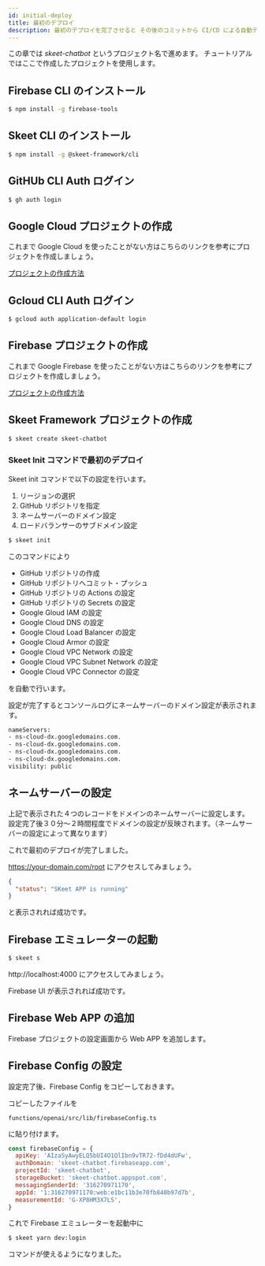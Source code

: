 ```yaml
---
id: initial-deploy
title: 最初のデプロイ
description: 最初のデプロイを完了させると その後のコミットから CI/CD による自動デプロイが発動します。
---
```


この章では _skeet-chatbot_ というプロジェクト名で進めます。
チュートリアルではここで作成したプロジェクトを使用します。

## Firebase CLI のインストール

```bash
$ npm install -g firebase-tools
```

## Skeet CLI のインストール

```bash
$ npm install -g @skeet-framework/cli
```

## GitHUb CLI Auth ログイン

```bash
$ gh auth login
```

## Google Cloud プロジェクトの作成

これまで Google Cloud を使ったことがない方はこちらのリンクを参考にプロジェクトを作成しましょう。

[プロジェクトの作成方法](https://cloud.google.com/resource-manager/docs/creating-managing-projects)

## Gcloud CLI Auth ログイン

```bash
$ gcloud auth application-default login
```

## Firebase プロジェクトの作成

これまで Google Firebase を使ったことがない方はこちらのリンクを参考にプロジェクトを作成しましょう。

[プロジェクトの作成方法](https://firebase.google.com/docs/projects/learn-more?hl=ja)

## Skeet Framework プロジェクトの作成

```bash
$ skeet create skeet-chatbot
```

### Skeet Init コマンドで最初のデプロイ

Skeet init コマンドで以下の設定を行います。

1. リージョンの選択
2. GitHub リポジトリを指定
3. ネームサーバーのドメイン設定
4. ロードバランサーのサブドメイン設定

```bash
$ skeet init
```

このコマンドにより

- GitHub リポジトリの作成
- GitHub リポジトリへコミット・プッシュ
- GitHub リポジトリの Actions の設定
- GitHub リポジトリの Secrets の設定
- Google Gloud IAM の設定
- Google Cloud DNS の設定
- Google Cloud Load Balancer の設定
- Google Cloud Armor の設定
- Google Cloud VPC Network の設定
- Google Cloud VPC Subnet Network の設定
- Google Cloud VPC Connector の設定

を自動で行います。

設定が完了するとコンソールログにネームサーバーのドメイン設定が表示されます。

```bash
nameServers:
- ns-cloud-dx.googledomains.com.
- ns-cloud-dx.googledomains.com.
- ns-cloud-dx.googledomains.com.
- ns-cloud-dx.googledomains.com.
visibility: public
```

## ネームサーバーの設定

上記で表示された４つのレコードをドメインのネームサーバーに設定します。
設定完了後３０分〜２時間程度でドメインの設定が反映されます。（ネームサーバーの設定によって異なります）

これで最初のデプロイが完了しました。

https://your-domain.com/root にアクセスしてみましょう。

```json
{
  "status": "SKeet APP is running"
}
```

と表示されれば成功です。

## Firebase エミュレーターの起動

```bash
$ skeet s
```

http://localhost:4000 にアクセスしてみましょう。

Firebase UI が表示されれば成功です。

## Firebase Web APP の追加

Firebase プロジェクトの設定画面から Web APP を追加します。

## Firebase Config の設定

設定完了後、Firebase Config をコピーしておきます。

コピーしたファイルを

`functions/openai/src/lib/firebaseConfig.ts`

に貼り付けます。

```javascript
const firebaseConfig = {
  apiKey: 'AIzaSyAwyELQ5bUI4O1QlIbn9vTR72-fDd4dUFw',
  authDomain: 'skeet-chatbot.firebaseapp.com',
  projectId: 'skeet-chatbot',
  storageBucket: 'skeet-chatbot.appspot.com',
  messagingSenderId: '316270971170',
  appId: '1:316270971170:web:e1bc11b3e70fb840b97d7b',
  measurementId: 'G-XP8HM3X7LS',
}
```

これで Firebase エミュレーターを起動中に

```bash
$ skeet yarn dev:login
```

コマンドが使えるようになりました。
